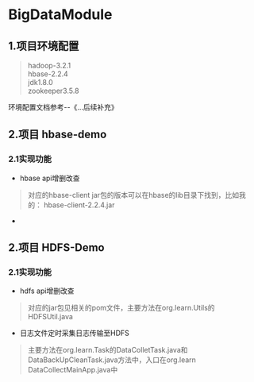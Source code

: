 # BigDataModule
## 1.项目环境配置
>hadoop-3.2.1  
>hbase-2.2.4  
>jdk1.8.0  
>zookeeper3.5.8  

环境配置文档参考--《...后续补充》 
## 2.项目 hbase-demo
### 2.1实现功能
* hbase api增删改查  
>对应的hbase-client jar包的版本可以在hbase的lib目录下找到，比如我的： hbase-client-2.2.4.jar
* 
## 2.项目 HDFS-Demo
### 2.1实现功能
* hdfs api增删改查  
>对应的jar包见相关的pom文件，主要方法在org.learn.Utils的HDFSUtil.java
* 日志文件定时采集日志传输至HDFS
>主要方法在org.learn.Task的DataColletTask.java和DataBackUpCleanTask.java方法中，入口在org.learn DataCollectMainApp.java中


